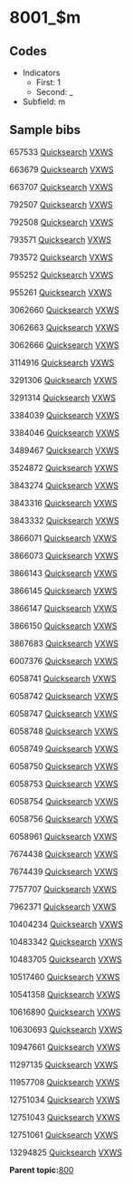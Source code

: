 # 8001\_$m

## Codes

-   Indicators
    -   First: 1
    -   Second: \_
-   Subfield: m

## Sample bibs

657533 [Quicksearch](https://search.library.yale.edu/catalog/657533) [VXWS](http://prodorbis.library.yale.edu:7014/vxws/GetHoldingsService?bibId=657533)

663679 [Quicksearch](https://search.library.yale.edu/catalog/663679) [VXWS](http://prodorbis.library.yale.edu:7014/vxws/GetHoldingsService?bibId=663679)

663707 [Quicksearch](https://search.library.yale.edu/catalog/663707) [VXWS](http://prodorbis.library.yale.edu:7014/vxws/GetHoldingsService?bibId=663707)

792507 [Quicksearch](https://search.library.yale.edu/catalog/792507) [VXWS](http://prodorbis.library.yale.edu:7014/vxws/GetHoldingsService?bibId=792507)

792508 [Quicksearch](https://search.library.yale.edu/catalog/792508) [VXWS](http://prodorbis.library.yale.edu:7014/vxws/GetHoldingsService?bibId=792508)

793571 [Quicksearch](https://search.library.yale.edu/catalog/793571) [VXWS](http://prodorbis.library.yale.edu:7014/vxws/GetHoldingsService?bibId=793571)

793572 [Quicksearch](https://search.library.yale.edu/catalog/793572) [VXWS](http://prodorbis.library.yale.edu:7014/vxws/GetHoldingsService?bibId=793572)

955252 [Quicksearch](https://search.library.yale.edu/catalog/955252) [VXWS](http://prodorbis.library.yale.edu:7014/vxws/GetHoldingsService?bibId=955252)

955261 [Quicksearch](https://search.library.yale.edu/catalog/955261) [VXWS](http://prodorbis.library.yale.edu:7014/vxws/GetHoldingsService?bibId=955261)

3062660 [Quicksearch](https://search.library.yale.edu/catalog/3062660) [VXWS](http://prodorbis.library.yale.edu:7014/vxws/GetHoldingsService?bibId=3062660)

3062663 [Quicksearch](https://search.library.yale.edu/catalog/3062663) [VXWS](http://prodorbis.library.yale.edu:7014/vxws/GetHoldingsService?bibId=3062663)

3062666 [Quicksearch](https://search.library.yale.edu/catalog/3062666) [VXWS](http://prodorbis.library.yale.edu:7014/vxws/GetHoldingsService?bibId=3062666)

3114916 [Quicksearch](https://search.library.yale.edu/catalog/3114916) [VXWS](http://prodorbis.library.yale.edu:7014/vxws/GetHoldingsService?bibId=3114916)

3291306 [Quicksearch](https://search.library.yale.edu/catalog/3291306) [VXWS](http://prodorbis.library.yale.edu:7014/vxws/GetHoldingsService?bibId=3291306)

3291314 [Quicksearch](https://search.library.yale.edu/catalog/3291314) [VXWS](http://prodorbis.library.yale.edu:7014/vxws/GetHoldingsService?bibId=3291314)

3384039 [Quicksearch](https://search.library.yale.edu/catalog/3384039) [VXWS](http://prodorbis.library.yale.edu:7014/vxws/GetHoldingsService?bibId=3384039)

3384046 [Quicksearch](https://search.library.yale.edu/catalog/3384046) [VXWS](http://prodorbis.library.yale.edu:7014/vxws/GetHoldingsService?bibId=3384046)

3489467 [Quicksearch](https://search.library.yale.edu/catalog/3489467) [VXWS](http://prodorbis.library.yale.edu:7014/vxws/GetHoldingsService?bibId=3489467)

3524872 [Quicksearch](https://search.library.yale.edu/catalog/3524872) [VXWS](http://prodorbis.library.yale.edu:7014/vxws/GetHoldingsService?bibId=3524872)

3843274 [Quicksearch](https://search.library.yale.edu/catalog/3843274) [VXWS](http://prodorbis.library.yale.edu:7014/vxws/GetHoldingsService?bibId=3843274)

3843316 [Quicksearch](https://search.library.yale.edu/catalog/3843316) [VXWS](http://prodorbis.library.yale.edu:7014/vxws/GetHoldingsService?bibId=3843316)

3843332 [Quicksearch](https://search.library.yale.edu/catalog/3843332) [VXWS](http://prodorbis.library.yale.edu:7014/vxws/GetHoldingsService?bibId=3843332)

3866071 [Quicksearch](https://search.library.yale.edu/catalog/3866071) [VXWS](http://prodorbis.library.yale.edu:7014/vxws/GetHoldingsService?bibId=3866071)

3866073 [Quicksearch](https://search.library.yale.edu/catalog/3866073) [VXWS](http://prodorbis.library.yale.edu:7014/vxws/GetHoldingsService?bibId=3866073)

3866143 [Quicksearch](https://search.library.yale.edu/catalog/3866143) [VXWS](http://prodorbis.library.yale.edu:7014/vxws/GetHoldingsService?bibId=3866143)

3866145 [Quicksearch](https://search.library.yale.edu/catalog/3866145) [VXWS](http://prodorbis.library.yale.edu:7014/vxws/GetHoldingsService?bibId=3866145)

3866147 [Quicksearch](https://search.library.yale.edu/catalog/3866147) [VXWS](http://prodorbis.library.yale.edu:7014/vxws/GetHoldingsService?bibId=3866147)

3866150 [Quicksearch](https://search.library.yale.edu/catalog/3866150) [VXWS](http://prodorbis.library.yale.edu:7014/vxws/GetHoldingsService?bibId=3866150)

3867683 [Quicksearch](https://search.library.yale.edu/catalog/3867683) [VXWS](http://prodorbis.library.yale.edu:7014/vxws/GetHoldingsService?bibId=3867683)

6007376 [Quicksearch](https://search.library.yale.edu/catalog/6007376) [VXWS](http://prodorbis.library.yale.edu:7014/vxws/GetHoldingsService?bibId=6007376)

6058741 [Quicksearch](https://search.library.yale.edu/catalog/6058741) [VXWS](http://prodorbis.library.yale.edu:7014/vxws/GetHoldingsService?bibId=6058741)

6058742 [Quicksearch](https://search.library.yale.edu/catalog/6058742) [VXWS](http://prodorbis.library.yale.edu:7014/vxws/GetHoldingsService?bibId=6058742)

6058747 [Quicksearch](https://search.library.yale.edu/catalog/6058747) [VXWS](http://prodorbis.library.yale.edu:7014/vxws/GetHoldingsService?bibId=6058747)

6058748 [Quicksearch](https://search.library.yale.edu/catalog/6058748) [VXWS](http://prodorbis.library.yale.edu:7014/vxws/GetHoldingsService?bibId=6058748)

6058749 [Quicksearch](https://search.library.yale.edu/catalog/6058749) [VXWS](http://prodorbis.library.yale.edu:7014/vxws/GetHoldingsService?bibId=6058749)

6058750 [Quicksearch](https://search.library.yale.edu/catalog/6058750) [VXWS](http://prodorbis.library.yale.edu:7014/vxws/GetHoldingsService?bibId=6058750)

6058753 [Quicksearch](https://search.library.yale.edu/catalog/6058753) [VXWS](http://prodorbis.library.yale.edu:7014/vxws/GetHoldingsService?bibId=6058753)

6058754 [Quicksearch](https://search.library.yale.edu/catalog/6058754) [VXWS](http://prodorbis.library.yale.edu:7014/vxws/GetHoldingsService?bibId=6058754)

6058756 [Quicksearch](https://search.library.yale.edu/catalog/6058756) [VXWS](http://prodorbis.library.yale.edu:7014/vxws/GetHoldingsService?bibId=6058756)

6058961 [Quicksearch](https://search.library.yale.edu/catalog/6058961) [VXWS](http://prodorbis.library.yale.edu:7014/vxws/GetHoldingsService?bibId=6058961)

7674438 [Quicksearch](https://search.library.yale.edu/catalog/7674438) [VXWS](http://prodorbis.library.yale.edu:7014/vxws/GetHoldingsService?bibId=7674438)

7674439 [Quicksearch](https://search.library.yale.edu/catalog/7674439) [VXWS](http://prodorbis.library.yale.edu:7014/vxws/GetHoldingsService?bibId=7674439)

7757707 [Quicksearch](https://search.library.yale.edu/catalog/7757707) [VXWS](http://prodorbis.library.yale.edu:7014/vxws/GetHoldingsService?bibId=7757707)

7962371 [Quicksearch](https://search.library.yale.edu/catalog/7962371) [VXWS](http://prodorbis.library.yale.edu:7014/vxws/GetHoldingsService?bibId=7962371)

10404234 [Quicksearch](https://search.library.yale.edu/catalog/10404234) [VXWS](http://prodorbis.library.yale.edu:7014/vxws/GetHoldingsService?bibId=10404234)

10483342 [Quicksearch](https://search.library.yale.edu/catalog/10483342) [VXWS](http://prodorbis.library.yale.edu:7014/vxws/GetHoldingsService?bibId=10483342)

10483705 [Quicksearch](https://search.library.yale.edu/catalog/10483705) [VXWS](http://prodorbis.library.yale.edu:7014/vxws/GetHoldingsService?bibId=10483705)

10517460 [Quicksearch](https://search.library.yale.edu/catalog/10517460) [VXWS](http://prodorbis.library.yale.edu:7014/vxws/GetHoldingsService?bibId=10517460)

10541358 [Quicksearch](https://search.library.yale.edu/catalog/10541358) [VXWS](http://prodorbis.library.yale.edu:7014/vxws/GetHoldingsService?bibId=10541358)

10616890 [Quicksearch](https://search.library.yale.edu/catalog/10616890) [VXWS](http://prodorbis.library.yale.edu:7014/vxws/GetHoldingsService?bibId=10616890)

10630693 [Quicksearch](https://search.library.yale.edu/catalog/10630693) [VXWS](http://prodorbis.library.yale.edu:7014/vxws/GetHoldingsService?bibId=10630693)

10947661 [Quicksearch](https://search.library.yale.edu/catalog/10947661) [VXWS](http://prodorbis.library.yale.edu:7014/vxws/GetHoldingsService?bibId=10947661)

11297135 [Quicksearch](https://search.library.yale.edu/catalog/11297135) [VXWS](http://prodorbis.library.yale.edu:7014/vxws/GetHoldingsService?bibId=11297135)

11957708 [Quicksearch](https://search.library.yale.edu/catalog/11957708) [VXWS](http://prodorbis.library.yale.edu:7014/vxws/GetHoldingsService?bibId=11957708)

12751034 [Quicksearch](https://search.library.yale.edu/catalog/12751034) [VXWS](http://prodorbis.library.yale.edu:7014/vxws/GetHoldingsService?bibId=12751034)

12751043 [Quicksearch](https://search.library.yale.edu/catalog/12751043) [VXWS](http://prodorbis.library.yale.edu:7014/vxws/GetHoldingsService?bibId=12751043)

12751061 [Quicksearch](https://search.library.yale.edu/catalog/12751061) [VXWS](http://prodorbis.library.yale.edu:7014/vxws/GetHoldingsService?bibId=12751061)

13294825 [Quicksearch](https://search.library.yale.edu/catalog/13294825) [VXWS](http://prodorbis.library.yale.edu:7014/vxws/GetHoldingsService?bibId=13294825)

**Parent topic:**[800](../../tags/800/800.md)

